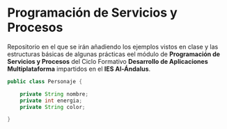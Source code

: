 # Programación de Servicios y Procesos

Repositorio en el que se irán añadiendo los ejemplos vistos en clase y las estructuras básicas de algunas prácticas eel módulo de **Programación de Servicios y Procesos** del Ciclo Formativo **Desarrollo de Aplicaciones Multiplataforma** impartidos en el **IES Al-Ándalus**.

~~~java
public class Personaje {

	private String nombre;
	private int energia;
	private String color;

}
~~~

